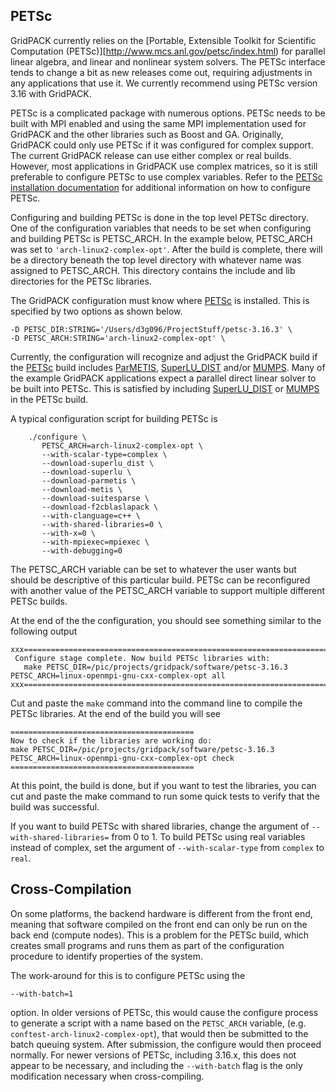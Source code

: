## PETSc

GridPACK currently relies on the [Portable, Extensible Toolkit for Scientific
Computation (PETSc)][http://www.mcs.anl.gov/petsc/index.html) for parallel
linear algebra, and linear and nonlinear system solvers. The PETSc interface
tends to change a bit as new releases come out, requiring adjustments in any
applications that use it. We currently recommend using PETSc version 3.16 with
GridPACK.

PETSc is a complicated package with numerous options.  PETSc needs to be built
with MPI enabled and using the same MPI implementation used for GridPACK and the
other libraries such as Boost and GA.
Originally, GridPACK could only use PETSc if it was configured for
complex support. The current GridPACK release can use either complex or real
builds. However, most applications in GridPACK use complex matrices, so it is
still preferable to configure PETSc to use complex variables.
Refer to the
[PETSc installation documentation](http://www.mcs.anl.gov/petsc/documentation/installation.html)
for additional information on how to configure PETSc.

Configuring and building PETSc is done in the top level PETSc directory. One of
the configuration variables that needs to be set when configuring and building
PETSc is PETSC_ARCH. In the example below, PETSC_ARCH was set to
`'arch-linux2-complex-opt'`. After the build is complete, there will be a
directory beneath the top level directory with whatever name was assigned to
PETSC_ARCH. This directory contains the include and lib directories for the
PETSc libraries.

The GridPACK configuration must know where
[PETSc](http://www.mcs.anl.gov/petsc/index.html) is installed.  This is specified
by two options as shown below. 

    -D PETSC_DIR:STRING='/Users/d3g096/ProjectStuff/petsc-3.16.3' \
    -D PETSC_ARCH:STRING='arch-linux2-complex-opt' \

Currently, the configuration will recognize and adjust the GridPACK build if the
[PETSc](http://www.mcs.anl.gov/petsc/index.html) build includes
[ParMETIS](http://glaros.dtc.umn.edu/gkhome/metis/parmetis/overview),
[SuperLU_DIST](http://crd-legacy.lbl.gov/~xiaoye/SuperLU/) and/or
[MUMPS](http://mumps.enseeiht.fr/).  Many of the example GridPACK applications
expect a parallel direct linear solver to be built into PETSc.  This is
satisfied by including
[SuperLU_DIST](http://crd-legacy.lbl.gov/~xiaoye/SuperLU/)
or [MUMPS](http://mumps.enseeiht.fr/) in the PETSc build.

A typical configuration script for building PETSc is

```
    ./configure \
       PETSC_ARCH=arch-linux2-complex-opt \
       --with-scalar-type=complex \
       --download-superlu_dist \
       --download-superlu \
       --download-parmetis \
       --download-metis \
       --download-suitesparse \
       --download-f2cblaslapack \
       --with-clanguage=c++ \
       --with-shared-libraries=0 \
       --with-x=0 \
       --with-mpiexec=mpiexec \
       --with-debugging=0
```

The PETSC_ARCH variable can be set to whatever the user wants but should be
descriptive of this particular build. PETSc can be reconfigured with another
value of the PETSC_ARCH variable to support multiple different PETSc builds.

At the end of the the configuration, you should see something similar to the
following output

```
xxx=========================================================================xxx
 Configure stage complete. Now build PETSc libraries with:
   make PETSC_DIR=/pic/projects/gridpack/software/petsc-3.16.3 PETSC_ARCH=linux-openmpi-gnu-cxx-complex-opt all
xxx=========================================================================xxx
```

Cut and paste the `make` command into the command line to compile the PETSc
libraries. At the end of the build you will see

```
=========================================
Now to check if the libraries are working do:
make PETSC_DIR=/pic/projects/gridpack/software/petsc-3.16.3 PETSC_ARCH=linux-openmpi-gnu-cxx-complex-opt check
=========================================
```

At this point, the build is done, but if you want to test the libraries, you can
cut and paste the make command to run some quick tests to verify
that the build was successful.

If you want to build PETSc with shared libraries, change the argument of
`--with-shared-libraries=` from 0 to 1. To build PETSc using
real variables instead of complex, set the argument of `--with-scalar-type` from
`complex` to `real`.

## Cross-Compilation

On some platforms, the backend hardware is different from the front end, meaning
that software compiled on the front end can only be run on the back end (compute
nodes). This is a problem for the PETSc build, which creates small programs and
runs them as part of the configuration procedure to identify properties of
the system.

The work-around for this is to configure PETSc using the

```
--with-batch=1
```
option. In older versions of PETSc, this would cause the configure process to
generate a script with a name based on the `PETSC_ARCH` variable, (e.g.
`conftest-arch-linux2-complex-opt`), that would then be submitted to the batch
queuing system. After submission, the configure would then proceed normally. For
newer versions of PETSc, including 3.16.x, this does not appear to be necessary,
and including the `--with-batch` flag is the only modification necessary when
cross-compiling.
